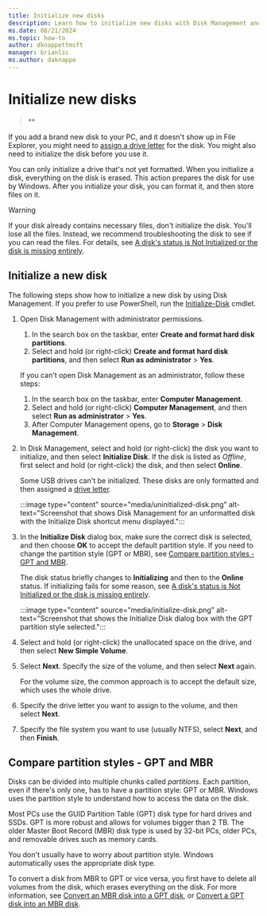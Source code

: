 ```yaml
---
title: Initialize new disks
description: Learn how to initialize new disks with Disk Management and get them ready to use. Also access links for troubleshooting.
ms.date: 08/21/2024
ms.topic: how-to
author: dknappettmsft
manager: brianlic
ms.author: daknappe
---
```


# Initialize new disks

> **

If you add a brand new disk to your PC, and it doesn't show up in File Explorer, you might need to [assign a drive letter](change-a-drive-letter.md) for the disk. You might also need to initialize the disk before you use it.

You can only initialize a drive that's not yet formatted. When you initialize a disk, everything on the disk is erased. This action prepares the disk for use by Windows. After you initialize your disk, you can format it, and then store files on it.

> [!WARNING]
> If your disk already contains necessary files, don't initialize the disk. You'll lose all the files. Instead, we recommend troubleshooting the disk to see if you can read the files. For details, see [A disk's status is Not Initialized or the disk is missing entirely](troubleshooting-disk-management.md#disks-that-are-missing-or-not-initialized-plus-general-troubleshooting-steps).

## Initialize a new disk

The following steps show how to initialize a new disk by using Disk Management. If you prefer to use PowerShell, run the [Initialize-Disk](/powershell/module/storage/initialize-disk) cmdlet.

1. Open Disk Management with administrator permissions.

   1. In the search box on the taskbar, enter **Create and format hard disk partitions**.
   1. Select and hold (or right-click) **Create and format hard disk partitions**, and then select **Run as administrator** > **Yes**.

   If you can't open Disk Management as an administrator, follow these steps:
   
   1. In the search box on the taskbar, enter **Computer Management**.
   1. Select and hold (or right-click) **Computer Management**, and then select **Run as administrator** > **Yes**.
   1. After Computer Management opens, go to **Storage** > **Disk Management**.

1. In Disk Management, select and hold (or right-click) the disk you want to initialize, and then select **Initialize Disk**. If the disk is listed as *Offline*, first select and hold (or right-click) the disk, and then select **Online**.

   Some USB drives can't be initialized. These disks are only formatted and then assigned a [drive letter](change-a-drive-letter.md).

   :::image type="content" source="media/uninitialized-disk.png" alt-text="Screenshot that shows Disk Management for an unformatted disk with the Initialize Disk shortcut menu displayed.":::

1. In the **Initialize Disk** dialog box, make sure the correct disk is selected, and then choose **OK** to accept the default partition style. If you need to change the partition style (GPT or MBR), see [Compare partition styles - GPT and MBR](#compare-partition-styles---gpt-and-mbr).

   The disk status briefly changes to **Initializing** and then to the **Online** status. If initializing fails for some reason, see [A disk's status is Not Initialized or the disk is missing entirely](/troubleshoot/windows-server/backup-and-storage/troubleshoot-disk-management#disks-that-are-missing-or-not-initialized).

   :::image type="content" source="media/initialize-disk.png" alt-text="Screenshot that shows the Initialize Disk dialog box with the GPT partition style selected.":::

1. Select and hold (or right-click) the unallocated space on the drive, and then select **New Simple Volume**. 

1. Select **Next**. Specify the size of the volume, and then select **Next** again.

   For the volume size, the common approach is to accept the default size, which uses the whole drive.

1. Specify the drive letter you want to assign to the volume, and then select **Next**.

1. Specify the file system you want to use (usually NTFS), select **Next**, and then **Finish**.

## Compare partition styles - GPT and MBR

Disks can be divided into multiple chunks called _partitions_. Each partition, even if there's only one, has to have a partition style: GPT or MBR. Windows uses the partition style to understand how to access the data on the disk. 

Most PCs use the GUID Partition Table (GPT) disk type for hard drives and SSDs. GPT is more robust and allows for volumes bigger than 2 TB. The older Master Boot Record (MBR) disk type is used by 32-bit PCs, older PCs, and removable drives such as memory cards.

You don't usually have to worry about partition style. Windows automatically uses the appropriate disk type.

To convert a disk from MBR to GPT or vice versa, you first have to delete all volumes from the disk, which erases everything on the disk. For more information, see [Convert an MBR disk into a GPT disk](change-an-mbr-disk-into-a-gpt-disk.md), or [Convert a GPT disk into an MBR disk](change-a-gpt-disk-into-an-mbr-disk.md).
